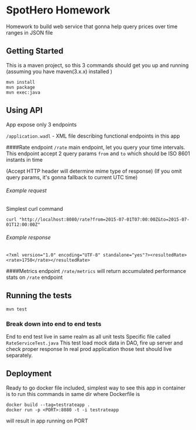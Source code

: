 # SpotHero Homework

Homework to build web service that gonna help query prices 
over time ranges in JSON file

## Getting Started
This is a maven project, so this 3 commands should get you up and running
(assuming you have maven(3.x.x) installed )
```
mvn install
mvn package
mvn exec:java
```

## Using API

App expose only 3 endpoints 

`/application.wadl` - XML file describing functional endpoints in this app

####Rate endpoint
`/rate` main endpoint, let you query your time intervals. 
This endpoint accept 2 query params `from` and `to` which 
should be ISO 8601 instants in time 

(Accept HTTP header will determine mime type of response)
(If you omit query params, it's gonna fallback to current UTC time)
###### Example request
Simplest curl command
```
curl "http://localhost:8080/rate?from=2015-07-01T07:00:00Z&to=2015-07-01T12:00:00Z"
```
###### Example response
```
<?xml version="1.0" encoding="UTF-8" standalone="yes"?><resultedRate><rate>1750</rate></resultedRate>
```


####Metrics endpoint
`/rate/metrics` will return accumulated performance stats on `/rate` endpoint


## Running the tests
```
mvn test
```

### Break down into end to end tests
End to end test live in same realm as all unit tests
Specific file called `RateServiceTest.java`
This test load mock data in DAO, fire up server and check proper response
In real prod application those test should live separately.

## Deployment
Ready to go docker file included, simplest way to see this app 
in container is to run this commands in same dir where Dockerfile is
```
docker build --tag=testrateapp .
docker run -p <PORT>:8080 -t -i testrateapp
```
will result in app running on PORT

